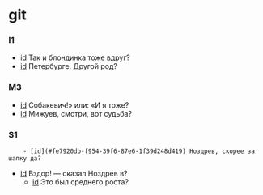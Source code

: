 # git

### I1

- [id](#30f3c58e-267c-3f96-9d7d-7d69c76f0d1e) Так и блондинка тоже вдруг?
- [id](#be60cc20-3af2-31ef-af2c-7b77a7d4a0bc) Петербурге. Другой род?

### M3

- [id](#5495161a-426f-3b3e-8650-c9162c3a4c24) Собакевич!» или: «И я тоже?
- [id](#bd2acf54-231d-364b-8342-9359eb67d858) Мижуев, смотри, вот судьба?

### S1

        - [id](#fe7920db-f954-39f6-87e6-1f39d248d419) Ноздрев, скорее за шапку да?
- [id](#6b25cea0-4278-3e60-8c00-95f50ca1b767) Вздор! — сказал Ноздрев в?
    - [id](#df72421c-2ec1-35d7-92f2-7a52e91aed85) Это был среднего роста?

